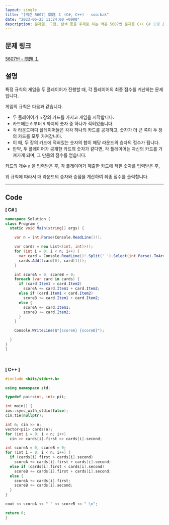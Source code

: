 ```yaml
---
layout: single
title: "[백준 5607] 問題 １ (C#, C++) - soo:bak"
date: "2023-06-23 11:24:00 +0900"
description: 문자열, 구현, 탐색 등을 주제로 하는 백준 5607번 문제를 C++ C# 으로 풀이 및 해설
---
```


## 문제 링크
  [5607번 - 問題 １](https://www.acmicpc.net/problem/5607)

## 설명
특정 규칙의 게임을 두 플레이어가 진행할 때, 각 플레이어의 최종 점수를 계산하는 문제입니다. <br>

게임의 규칙은 다음과 같습니다. <br>

- 두 플레이어가 `n` 장의 카드를 가지고 게임을 시작합니다. <br>
- 카드에는 `0` 부터 `9` 까지의 숫자 중 하나가 적혀있습니다. <br>
- 각 라운드마다 플레이어들은 각각 하나의 카드를 공개하고, 숫자가 더 큰 쪽이 두 장의 카드를 모두 가져갑니다. <br>
- 이 때, 두 장의 카드에 적혀있는 숫자의 합이 해당 라운드의 승자의 점수가 됩니다. <br>
- 만약, 두 플레이어가 공개한 카드의 숫자가 같다면, 각 플레이어는 자신의 카드를 가져가게 되며, 그 만큼의 점수를 얻습니다. <br>

카드의 개수 `n` 을 입력받은 후, 각 플레이어가 제출한 카드에 적힌 숫자를 입력받은 후, <br>

위 규칙에 따라서 매 라운드의 승자와 승점을 계산하여 최종 점수를 출력합니다. <br>

- - -

## Code
<b>[ C# ] </b>
<br>

  ```c#
namespace Solution {
  class Program {
    static void Main(string[] args) {

      var n = int.Parse(Console.ReadLine()!);

      var cards = new List<(int, int)>();
      for (int i = 0; i < n; i++) {
        var card = Console.ReadLine()!.Split(' ').Select(int.Parse).ToArray();
        cards.Add((card[0], card[1]));
      }

      int scoreA = 0, scoreB = 0;
      foreach (var card in cards) {
        if (card.Item1 > card.Item2)
          scoreA += card.Item1 + card.Item2;
        else if (card.Item1 < card.Item2)
          scoreB += card.Item1 + card.Item2;
        else {
          scoreA += card.Item1;
          scoreB += card.Item2;
        }
      }

      Console.WriteLine($"{scoreA} {scoreB}");

    }
  }
}
  ```
<br><br>
<b>[ C++ ] </b>
<br>

  ```c++
#include <bits/stdc++.h>

using namespace std;

typedef pair<int, int> pii;

int main() {
  ios::sync_with_stdio(false);
  cin.tie(nullptr);

  int n; cin >> n;
  vector<pii> cards(n);
  for (int i = 0; i < n; i++)
    cin >> cards[i].first >> cards[i].second;

  int scoreA = 0, scoreB = 0;
  for (int i = 0; i < n; i++) {
    if (cards[i].first > cards[i].second)
      scoreA += cards[i].first + cards[i].second;
    else if (cards[i].first < cards[i].second)
      scoreB += cards[i].first + cards[i].second;
    else {
      scoreA += cards[i].first;
      scoreB += cards[i].second;
    }
  }

  cout << scoreA << " " << scoreB << " \n";

  return 0;
}
  ```
